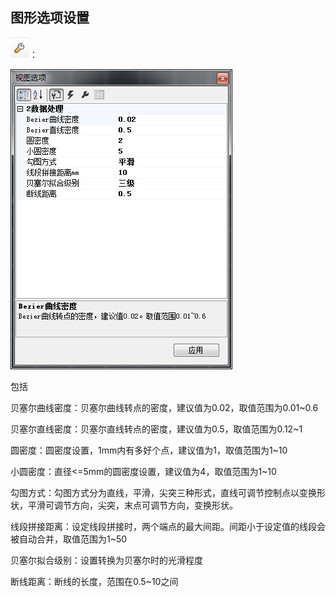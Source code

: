 ## 图形选项设置

![](/assets/图形选项设置.png)：

![](/assets/图形选项设置视图选项.png)

包括

贝塞尔曲线密度：贝塞尔曲线转点的密度，建议值为0.02，取值范围为0.01~0.6

贝塞尔直线密度：贝塞尔直线转点的密度，建议值为0.5，取值范围为0.12~1

圆密度：圆密度设置，1mm内有多好个点，建议值为1，取值范围为1~10

小圆密度：直径&lt;=5mm的圆密度设置，建议值为4，取值范围为1~10

勾图方式：勾图方式分为直线，平滑，尖突三种形式，直线可调节控制点以变换形状，平滑可调节方向，尖突，末点可调节方向，变换形状。

线段拼接距离：设定线段拼接时，两个端点的最大间距。间距小于设定值的线段会被自动合并，取值范围为1~50

贝塞尔拟合级别：设置转换为贝塞尔时的光滑程度

断线距离：断线的长度，范围在0.5~10之间



